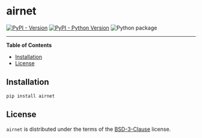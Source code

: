 # airnet

[![PyPI - Version](https://img.shields.io/pypi/v/airnet.svg)](https://pypi.org/project/airnet)
[![PyPI - Python Version](https://img.shields.io/pypi/pyversions/airnet.svg)](https://pypi.org/project/airnet)
![Python package](https://github.com/building-physics/airnet-python/actions/workflows/python-package.yml/badge.svg)

-----

**Table of Contents**

- [Installation](#installation)
- [License](#license)

## Installation

```console
pip install airnet
```

## License

`airnet` is distributed under the terms of the [BSD-3-Clause](https://spdx.org/licenses/BSD-3-Clause.html) license.
